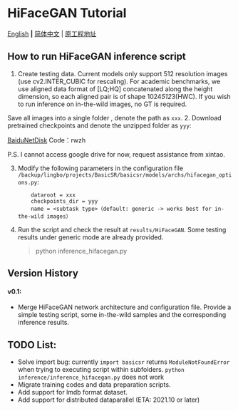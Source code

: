 # HiFaceGAN Tutorial

[English](HiFaceGAN.md) **|** [简体中文](HiFaceGAN_CN.md) | [原工程地址](https://github.com/Lotayou/Face-Renovation)

## How to run HiFaceGAN inference script
1. Create testing data. Current models only support 512 resolution images (use cv2.INTER_CUBIC for rescaling). For academic benchmarks, we use aligned data format of [LQ;HQ] concatenated along the height dimension, so each aligned pair is of shape 1024*512*3(HWC). If you wish to run inference on in-the-wild images, no GT is required.

Save all images into a single folder , denote the path as `xxx`.
2. Download pretrained checkpoints and denote the unzipped folder as `yyy`:

[BaiduNetDisk](https://pan.baidu.com/s/1lp-mj5LaTfNxAxrn4QOcSA) Code：rwzh 

P.S. I cannot access google drive for now, request assistance from xintao.

3. Modify the following parameters in the configuration file `/backup/lingbo/projects/BasicSR/basicsr/models/archs/hifacegan_options.py`:

    ```
        dataroot = xxx
        checkpoints_dir = yyy
        name = <subtask type>（default: generic -> works best for in-the-wild images）
    ```

4. Run the script and check the result at `results/HiFaceGAN`. Some testing results under generic mode are already provided.
    >  python inference_hifacegan.py

## Version History

#### v0.1: 
- Merge HiFaceGAN network architecture and configuration file. Provide a simple testing script, some in-the-wild samples and the corresponding inference results.

## TODO List:
- Solve import bug: currently `import basicsr` returns `ModuleNotFoundError` when trying to executing script within subfolders. `python inference/inference_hifacegan.py` does not work
- Migrate training codes and data preparation scripts.
- Add support for lmdb format dataset.
- Add support for distributed dataparallel (ETA: 2021.10 or later)
